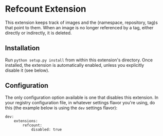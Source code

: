 Refcount Extension
==================

This extension keeps track of images and the (namespace, repository, tag)s that point to them. When an image is no longer referenced by a tag, either directly or indirectly, it is deleted.

Installation
------------
Run `python setup.py install` from within this extension's directory. Once installed, the extension is automatically enabled, unless you explicitly disable it (see below).

Configuration
-------------
The only configuration option available is one that disables this extension. In your registry configuration file, in whatever settings flavor you're using, do this (the example below is using the `dev` settings flavor):

```
dev:
    extensions:
        refcount:
            disabled: true
```
